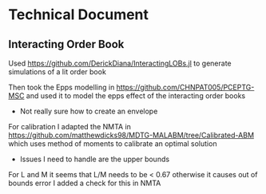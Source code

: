 # Technical Document

## Interacting Order Book

Used https://github.com/DerickDiana/InteractingLOBs.jl to generate simulations of a lit order book

Then took the Epps modelling in https://github.com/CHNPAT005/PCEPTG-MSC and used it to model the epps effect of the interacting order books

* Not really sure how to create an envelope

For calibration I adapted the NMTA in https://github.com/matthewdicks98/MDTG-MALABM/tree/Calibrated-ABM which uses method of moments to calibrate an optimal solution

* Issues I need to handle are the upper bounds

For L and M it seems that L/M needs to be < 0.67 otherwise it causes out of bounds error
I added a check for this in NMTA

